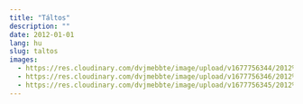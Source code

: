 ```yaml
---
title: "Táltos"
description: ""
date: 2012-01-01
lang: hu
slug: taltos
images:
  - https://res.cloudinary.com/dvjmebbte/image/upload/v1677756344/2012%20T%C3%A1ltos/c%C3%ADmlap_da7imz.jpg
  - https://res.cloudinary.com/dvjmebbte/image/upload/v1677756346/2012%20T%C3%A1ltos/%C3%A9tterem_hgae3p.jpg
  - https://res.cloudinary.com/dvjmebbte/image/upload/v1677756345/2012%20T%C3%A1ltos/DSC_1478_dyhqiv.jpg
---
```


